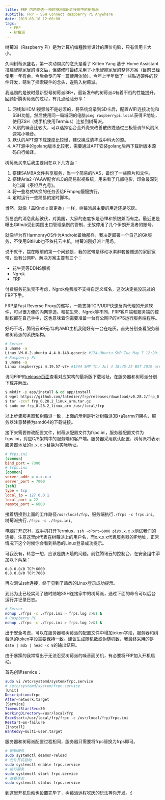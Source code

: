 ```yaml
---
title: FRP 内网穿透——随时随地SSH连接家中的树莓派
subtitle: FRP - SSH Connect Raspberry Pi Anywhere
date: 2019-08-10 12:00:00
tags:
  - FRP
  - 树莓派
---
```


树莓派（Raspberry Pi）是为计算机编程教育设计的廉价电脑，只有信用卡大小。

久闻树莓派盛名，第一次动购买的念头是看了 Kitten Yang 基于 Home Assistant 搭建智能家居的博文后，但装修时最终采用了小米智能家居的整体方案（目前已经使用一年有余，今后会专门写一篇使用体验）。今年上半年做了一些贴近硬件的软件开发，萌生了探索硬件的念头，遂购入树莓派。

我选购的是彼时最新型号树莓派3B+，最新发布的树莓派4有着不俗的性能提升。回顾折腾树莓派的过程，有几点经验分享：

1. 网线和HDMI视频线不是必须的，将系统烧录到SD卡后，配置WIFI连接功能和SSH功能。然后使用同一局域网的电脑`ping raspberrypi.local`获得IP地址，使用ZSH（或手机使用Termius）连接到树莓派。
2. 风扇的噪音比较大，可以选择铝合金外壳来改善散热或通过三极管调节风扇风速减小噪音。
3. 默认的APT源下载速度比较慢，建议换成清华或中科大的源。
4. APT源中的golang版本比较老，需要通过APT安装golang后再下载新版本源码自行编译。

树莓派买来后我主要用在以下几方面：

1. 搭建SAMBA文件共享服务，当一个简易的NAS，备份了一些照片和文件。
2. 搭建Aria2+YAAW配合VLC的简易影视系统，用来看了几部电影，印象最深刻的当属《泰坦尼克号》。
3. 将一些格式转换的任务丢给FFmpeg慢慢执行。
4. 定时运行一些简易的定时脚本。

当然，就像「盖Kindle 面更香」一样，树莓派最主要的用途还是吃灰。

贸易战的消息此起彼伏，对美国，大家的态度多是忌惮和愤恨兼而有之。最近更是曝出Github受到美国出口管理条例的管制，无故停用了几个伊朗开发者的账号。

就像华为有HarmonryOS作为Android备胎那样，我决定部署一个自己的Git服务，不使用GitHub也不依托云主机，树莓派刚好派上用场。

说干就干，摆在眼前的第一个问题是，我的宽带是移动冰淇淋套餐赠送的家庭宽带，没有公网IP。解决方案主要有三个：

* 花生壳等DDNS解析
* Ngrok
* FRP

付费服务花生壳不考虑，Ngrok免费版不支持自定义域名，这次决定挑没玩过的FRP下手。

FRP是Fast Reverse Proxy的缩写，一款支持TCP/UDP快速反向代理的开源软件，可以很方便的内网穿透。和花生壳、Ngrok等不同，FRP客户端和服务端的控制权都在自己手中，这也意味着你需要准备一台有公网IP的VPS运行服务端程序。

好巧不巧，腾讯云99元/年的AMD主机我刚好有一台在吃灰。首先分别查看服务器和树莓派的系统架构。

```bash
# Server
$ uname -a
Linux VM-0-2-ubuntu 4.4.0-148-generic #174-Ubuntu SMP Tue May 7 12:20:14 UTC 2019 x86_64 x86_64 x86_64 GNU/Linux
# Raspberry Pi
$ uname -a
Linux raspberrypi 4.19.57-v7+ #1244 SMP Thu Jul 4 18:45:25 BST 2019 armv7l GNU/Linux
```

访问FRP的[release页面](https://github.com/fatedier/frp/releases)查看对应架构的最新版下载地址，在服务器和树莓派分别下载并解压。

```bash
$ mkdir -p app/install & cd app/install
$ wget https://github.com/fatedier/frp/releases/download/v0.28.2/frp_0.28.2_linux_arm.tar.gz
$ tar -zxvf frp_0.28.2_linux_arm.tar.gz 
$ sudo mv frp_0.28.2_linux_arm /usr/local/frp
```

以上步骤服务器和树莓派一致，上面的示例是针对树莓派3B+的armv7l架构，服务器注意替换为amd64的下载链接。

接下来需要修改配置文件，树莓派配置文件为frpc.ini，服务器配置文件为frps.ini，对应C/S架构中的服务端和客户端。服务器采用默认配置，树莓派将表示服务器地址的`x.x.x.x`替换为实际地址。

```ini
# frps.ini
[common]
bind_port = 7000
# frpc.ini
[common]
server_addr = x.x.x.x
server_port = 7000
[ssh]
type = tcp
local_ip = 127.0.0.1
local_port = 22
remote_port = 6000
```

接着切换到上面的工作路径`/usr/local/frp`，服务端执行`./frps -c frps.ini`，树莓派执行`./frpc -c ./frpc.ini`。

电脑打开ZSH，或手机打开Termius，`ssh -oPort=6000 pi@x.x.x.x`测试我们的连接。注意这里pi代表在树莓派上的用户名，而x.x.x.x代表服务器的IP地址，正常情况下这个时候你会看到熟悉的Linux登录成功提示。

可我没有，转念一想，应该是防火墙的问题。前往腾讯云的控制台，在安全组中添加以下两条：

```
0.0.0.0/0 TCP:6000
0.0.0.0/0 TCP:7000
```

再次测试ssh连接，终于见到了熟悉的Linux登录成功提示。

到此为止已经实现了随时随地SSH连接家中的树莓派，通过下面的命令可以后台运行并记录日志。

```bash
# Server
nohup ./frps -c ./frps.ini > frps.log 2>&1 &
# Raspberry Pi
nohup ./frpc -c ./frpc.ini > frpc.log 2>&1 &
```

出于安全考虑，可以在服务器和树莓派的配置文件中增加token字段，服务器和树莓派的token字段需要保持一致。建议生成随机数或伪随机数，我最终采用的是`date | md5 | head -c 8`的输出结果。

由于暴躁的我常常出于无法忍受树莓派的噪音而关机，有必要将FRP加入开机启动。

首先创建service：

```bash
sudo vi /etc/systemd/system/frpc.service
# /etc/systemd/system/frpc.service
[Unit]
Description=frpc
After=network.target
[Service]
TimeoutStartSec=30
WorkingDirectory=/usr/local/frp
ExecStart=/usr/local/frp/frpc -c /usr/local/frp/frpc.ini
Restart=on-failure
[Install]
WantedBy=multi-user.target
```

服务器和树莓派配置过程相同，服务器只需要将frpc替换为frps即可。

```bash
# 刷新服务
sudo systemctl deamon-reload
# 允许开机启动
sudo systemctl enable frpc.service
# 运行服务
sudo systemctl start frpc.service
# 查看状态
sudo systemctl status frpc.service
```

到这里开机启动也设置完毕了，树莓派远程吃灰的玩法等你开发。:)
